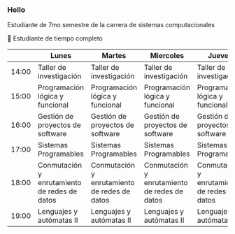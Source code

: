 ### Hello

Estudiante de 7mo semestre de la carrera de sistemas computacionales

:eyes: Estudiante de tiempo completo

|       | Lunes                                        | Martes                                       | Miercoles                                    | Jueves                                       | Viernes                                      |
|-------|----------------------------------------------|----------------------------------------------|----------------------------------------------|----------------------------------------------|----------------------------------------------|
| 14:00 | Taller de investigación                      | Taller de investigación                      | Taller de investigación                      | Taller de investigación                      |                                              |
| 15:00 | Programación lógica y funcional              | Programación lógica y funcional              | Programación lógica y funcional              | Programación lógica y funcional              |                                              |
| 16:00 | Gestión de proyectos de software             | Gestión de proyectos de software             | Gestión de proyectos de software             | Gestión de proyectos de software             | Gestión de proyectos de software             |
| 17:00 | Sistemas Programables                        | Sistemas Programables                        | Sistemas Programables                        | Sistemas Programables                        |                                              |
| 18:00 | Conmutación y enrutamiento de redes de datos | Conmutación y enrutamiento de redes de datos | Conmutación y enrutamiento de redes de datos | Conmutación y enrutamiento de redes de datos | Conmutación y enrutamiento de redes de datos |
| 19:00 | Lenguajes y autómatas II                     | Lenguajes y autómatas II                     | Lenguajes y autómatas II                     | Lenguajes y autómatas II                     | Lenguajes y autómatas II                     |
